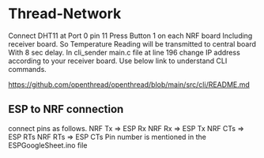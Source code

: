# Thread-Network
Connect DHT11 at Port 0 pin 11
Press Button 1 on each NRF board Including receiver board.
So Temperature
Reading will be transmitted to central board
With 8 sec delay. 
In cli_sender main.c file at line 196 change IP address 
according to your receiver board.
Use below link to understand CLI commands. 

https://github.com/openthread/openthread/blob/main/src/cli/README.md
## ESP to NRF connection
connect pins as follows.
NRF Tx => ESP Rx
NRF Rx => ESP Tx
NRF CTs => ESP RTs
NRF RTs => ESP CTs
Pin number is mentioned in the ESPGoogleSheet.ino file
